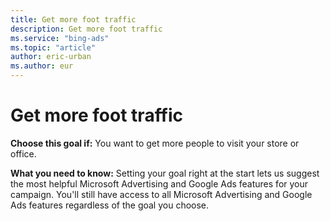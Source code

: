 ```yaml
---
title: Get more foot traffic
description: Get more foot traffic
ms.service: "bing-ads"
ms.topic: "article"
author: eric-urban
ms.author: eur
---
```


# Get more foot traffic

**Choose this goal if:** You want to get more people to visit your store or office.

**What you need to know:** Setting your goal right at the start lets us suggest the most helpful Microsoft Advertising and Google Ads features for your campaign. You'll still have access to all Microsoft Advertising and Google Ads features regardless of the goal you choose.


